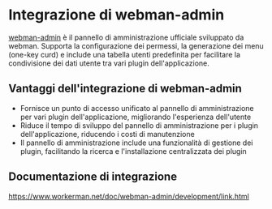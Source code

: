 # Integrazione di webman-admin

[webman-admin](https://www.workerman.net/plugin/82) è il pannello di amministrazione ufficiale sviluppato da webman.
Supporta la configurazione dei permessi, la generazione dei menu (one-key curd) e include una tabella utenti predefinita per facilitare la condivisione dei dati utente tra vari plugin dell'applicazione.

## Vantaggi dell'integrazione di webman-admin

* Fornisce un punto di accesso unificato al pannello di amministrazione per vari plugin dell'applicazione, migliorando l'esperienza dell'utente
* Riduce il tempo di sviluppo del pannello di amministrazione per i plugin dell'applicazione, riducendo i costi di manutenzione
* Il pannello di amministrazione include una funzionalità di gestione dei plugin, facilitando la ricerca e l'installazione centralizzata dei plugin

## Documentazione di integrazione
https://www.workerman.net/doc/webman-admin/development/link.html
